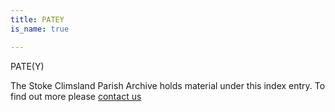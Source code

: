 ```yaml
---
title: PATEY
is_name: true

---
```


PATE(Y)


The Stoke Climsland Parish Archive holds material under this index entry. To find out more please [contact us](/contact/)
